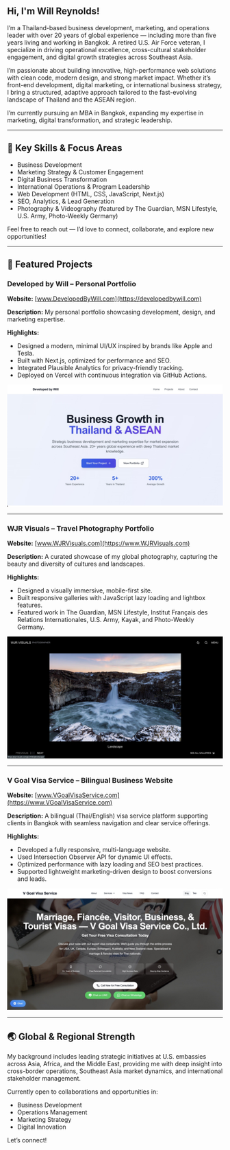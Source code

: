 ## Hi, I'm Will Reynolds!

I’m a Thailand-based business development, marketing, and operations leader with over 20 years of global experience — including more than five years living and working in Bangkok. A retired U.S. Air Force veteran, I specialize in driving operational excellence, cross-cultural stakeholder engagement, and digital growth strategies across Southeast Asia.

I’m passionate about building innovative, high-performance web solutions with clean code, modern design, and strong market impact. Whether it’s front-end development, digital marketing, or international business strategy, I bring a structured, adaptive approach tailored to the fast-evolving landscape of Thailand and the ASEAN region.

I’m currently pursuing an MBA in Bangkok, expanding my expertise in marketing, digital transformation, and strategic leadership.

---

## 💼 Key Skills & Focus Areas

- Business Development
- Marketing Strategy & Customer Engagement
- Digital Business Transformation
- International Operations & Program Leadership
- Web Development (HTML, CSS, JavaScript, Next.js)
- SEO, Analytics, & Lead Generation
- Photography & Videography (featured by The Guardian, MSN Lifestyle, U.S. Army, Photo-Weekly Germany)

Feel free to reach out — I’d love to connect, collaborate, and explore new opportunities!

---

## 🚀 Featured Projects

### Developed by Will – Personal Portfolio

**Website:** [www.DevelopedByWill.com](https://developedbywill.com)

**Description:** My personal portfolio showcasing development, design, and marketing expertise.

**Highlights:**

- Designed a modern, minimal UI/UX inspired by brands like Apple and Tesla.
- Built with Next.js, optimized for performance and SEO.
- Integrated Plausible Analytics for privacy-friendly tracking.
- Deployed on Vercel with continuous integration via GitHub Actions.

<p align="center">
  <img src="images/converted-20250601122541.jpg" alt="Developed by Will Website" title="Developed by Will Website">
</p>

---

### WJR Visuals – Travel Photography Portfolio

**Website:** [www.WJRVisuals.com](https://www.WJRVisuals.com)

**Description:** A curated showcase of my global photography, capturing the beauty and diversity of cultures and landscapes.

**Highlights:**

- Designed a visually immersive, mobile-first site.
- Built responsive galleries with JavaScript lazy loading and lightbox features.
- Featured work in The Guardian, MSN Lifestyle, Institut Français des Relations Internationales, U.S. Army, Kayak, and Photo-Weekly Germany.

<p align="center">
  <img src="images/converted-20250601122504.jpg" alt="WJR Visuals Website" title="WJR Visuals Website">
</p>

---

### V Goal Visa Service – Bilingual Business Website

**Website:** [www.VGoalVisaService.com](https://www.VGoalVisaService.com)

**Description:** A bilingual (Thai/English) visa service platform supporting clients in Bangkok with seamless navigation and clear service offerings.

**Highlights:**

- Developed a fully responsive, multi-language website.
- Used Intersection Observer API for dynamic UI effects.
- Optimized performance with lazy loading and SEO best practices.
- Supported lightweight marketing-driven design to boost conversions and leads.

<p align="center">
  <img src="images/converted-20250601122558.jpg" alt="V Goal Visa Service Website" title="V Goal Visa Service Website">
</p>

---

## 🌏 Global & Regional Strength

My background includes leading strategic initiatives at U.S. embassies across Asia, Africa, and the Middle East, providing me with deep insight into cross-border operations, Southeast Asia market dynamics, and international stakeholder management.

Currently open to collaborations and opportunities in:

- Business Development
- Operations Management
- Marketing Strategy
- Digital Innovation

Let’s connect!
